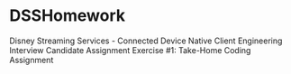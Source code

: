 # DSSHomework
Disney Streaming Services - Connected Device Native Client Engineering Interview Candidate Assignment   Exercise #1: Take-Home Coding Assignment
